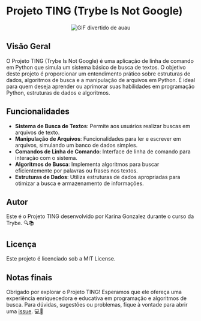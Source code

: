# Projeto TING (Trybe Is Not Google)
<p align="center">
  <img src="https://media.tenor.com/9X-I0mcc_OgAAAAC/dog-funny.gif" alt="GIF divertido de auau"/>
</p>

## Visão Geral
O Projeto TING (Trybe Is Not Google) é uma aplicação de linha de comando em Python que simula um sistema básico de busca de textos. O objetivo deste projeto é proporcionar um entendimento prático sobre estruturas de dados, algoritmos de busca e a manipulação de arquivos em Python. É ideal para quem deseja aprender ou aprimorar suas habilidades em programação Python, estruturas de dados e algoritmos.

## Funcionalidades
- **Sistema de Busca de Textos**: Permite aos usuários realizar buscas em arquivos de texto.
- **Manipulação de Arquivos**: Funcionalidades para ler e escrever em arquivos, simulando um banco de dados simples.
- **Comandos de Linha de Comando**: Interface de linha de comando para interação com o sistema.
- **Algoritmos de Busca**: Implementa algoritmos para buscar eficientemente por palavras ou frases nos textos.
- **Estruturas de Dados**: Utiliza estruturas de dados apropriadas para otimizar a busca e armazenamento de informações.

## Autor
Este é o Projeto TING desenvolvido por Karina Gonzalez durante o curso da Trybe. 🔍📚

## Licença
Este projeto é licenciado sob a MIT License.

## Notas finais
Obrigado por explorar o Projeto TING! Esperamos que ele ofereça uma experiência enriquecedora e educativa em programação e algoritmos de busca. Para dúvidas, sugestões ou problemas, fique à vontade para abrir uma [issue](https://github.com/KarinaGonzalez99/Projeto-TING/issues). 💻🔬

